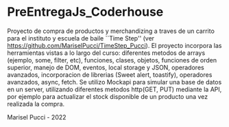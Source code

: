# PreEntregaJs_Coderhouse
Proyecto de compra de productos y merchandizing a traves de un carrito para el instituto y escuela de baile ``Time Step'' (ver https://github.com/MariselPucci/TimeStep_Pucci).
El proyecto incorpora las herramientas vistas a lo largo del curso: diferentes metodos de arrays (ejemplo, some, filter, etc), funciones, clases, objetos, funciones de orden superior, manejo de DOM, eventos, local storage y JSON, operadores avanzados, incorporacion de librerias (Sweet alert, toastify), operadores avanzados, async, fetch. Se utilizo Mockapi para simular una base de datos en un server, utilizando diferentes metodos http(GET, PUT) mediante la API, por ejemplo para actualizar el stock disponible de un producto una vez realizada la compra.

Marisel Pucci - 2022